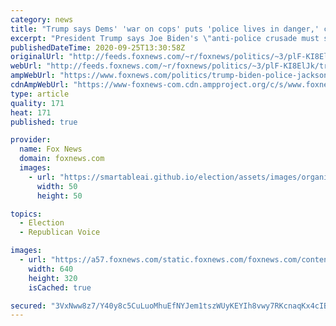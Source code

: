 ```yaml
---
category: news
title: "Trump says Dems' 'war on cops' puts 'police lives in danger,' calls for end to Biden's 'anti-police crusade'"
excerpt: "President Trump says Joe Biden's \"anti-police crusade must stop.\""
publishedDateTime: 2020-09-25T13:30:58Z
originalUrl: "http://feeds.foxnews.com/~r/foxnews/politics/~3/plF-KI8ElJk/trump-biden-police-jacksonville"
webUrl: "http://feeds.foxnews.com/~r/foxnews/politics/~3/plF-KI8ElJk/trump-biden-police-jacksonville"
ampWebUrl: "https://www.foxnews.com/politics/trump-biden-police-jacksonville.amp"
cdnAmpWebUrl: "https://www-foxnews-com.cdn.ampproject.org/c/s/www.foxnews.com/politics/trump-biden-police-jacksonville.amp"
type: article
quality: 171
heat: 171
published: true

provider:
  name: Fox News
  domain: foxnews.com
  images:
    - url: "https://smartableai.github.io/election/assets/images/organizations/foxnews.com-50x50.jpg"
      width: 50
      height: 50

topics:
  - Election
  - Republican Voice

images:
  - url: "https://a57.foxnews.com/static.foxnews.com/foxnews.com/content/uploads/2020/09/640/320/AP20269039921497-1.jpg?ve=1&tl=1"
    width: 640
    height: 320
    isCached: true

secured: "3VxNww8z7/Y40y8c5CuLuoMhuEfNYJem1tszWUyKEYIh8vwy7RKcnaqKx4cIBTsGh4q/kvRMfcicxqcRjdzRSizn0pO/NxkTA8MdSNDwcTInLw2Ud/mdkcf6q2/EGI5UQ5M5O4rmqjBHSTwM+oIAjC+HgKMx2r+n3Wr0m877K9gguSpm2kKSICqZ9c2wen9o4R/B8kwJKDPxx/Tt5oBP8hzzOtSDiLPmyawOheoEjehPVquJnj+kIQu+efri/AUtdpx+iC39kmAw7etfLE9YrJXVQcIONtsjviTOgvnP/SFG7mMzXooVB72bg0DGZsk2efxrdyyK9wTAjHCJrPZAik/5MGwTunFJ+P4lorA02sc=;Y+zkFmKyYU4H/sUaXDCauA=="
---
```


